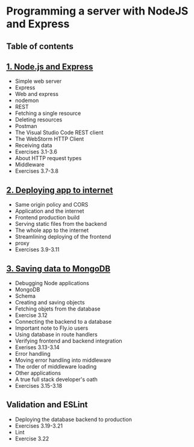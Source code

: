 # Programming a server with NodeJS and Express

## Table of contents
## [1. Node.js and Express](./NodeJS-and-Express.md)
- Simple web server
- Express
- Web and express
- nodemon
- REST
- Fetching a single resource
- Deleting resources
- Postman
- The Visual Studio Code REST client
- The WebStorm HTTP Client
- Receiving data
- Exercises 3.1-3.6
- About HTTP request types
- Middleware
- Exercises 3.7-3.8

## [2. Deploying app to internet](./Deploying-app-to-internet.md)
- Same origin policy and CORS
- Application and the internet
- Frontend production build
- Serving static files from the backend
- The whole app to the internet
- Streamlining deploying of the frontend
- proxy
- Exercises 3.9-3.11

## [3. Saving data to MongoDB](./Saving-data-to-MongoDB)
- Debugging Node applications
- MongoDB
- Schema
- Creating and saving objects
- Fetching objets from the database
- Exercise 3.12
- Connecting the backend to a database
- Important note to Fly.io users
- Using database in route handlers
- Verifying frontend and backend integration
- Exerises 3.13-3.14
- Error handling
- Moving error handling into middleware
- The order of middleware loading
- Other applications
- A true full stack developer's oath
- Exercises 3.15-3.18

## Validation and ESLint
- Deploying the database backend to production
- Exercises 3.19-3.21
- Lint
- Exercise 3.22
  
